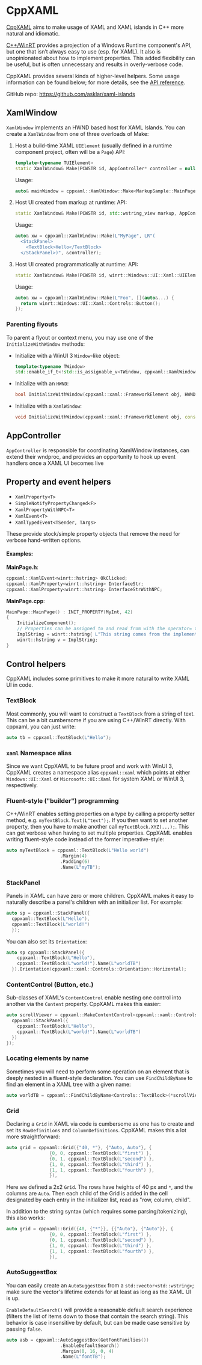 # CppXAML

[CppXAML](https://github.com/asklar/xaml-islands) aims to make usage of XAML and XAML islands in C++ more natural and idiomatic.

[C++/WinRT](https://docs.microsoft.com/windows/uwp/cpp-and-winrt-apis/) provides a projection of a Windows Runtime component's API, but one that isn’t always easy to use (esp. for XAML). It also is unopinionated about how to implement properties. This added flexibility can be useful, but is often unnecessary and results in overly-verbose code.

CppXAML provides several kinds of higher-level helpers. Some usage information can be found below; for more details, see the [API reference](https://asklar.github.io/xaml-islands).

GitHub repo: https://github.com/asklar/xaml-islands


## XamlWindow

`XamlWindow` implements an HWND based host for XAML Islands. You can create a `XamlWindow` from one of three overloads of Make:

1. Host a build-time XAML `UIElement` (usually defined in a runtime component project, often will be a `Page`)
    API:
    ```cpp
    template<typename TUIElement>
    static XamlWindow& Make(PCWSTR id, AppController* controller = nullptr);
    ```
    Usage:
    ```cpp
    auto& mainWindow = cppxaml::XamlWindow::Make<MarkupSample::MainPage>(L"MarkupSample", &controller);
    ```
2. Host UI created from markup at runtime:
   API:
   ```cpp
   static XamlWindow& Make(PCWSTR id, std::wstring_view markup, AppController* c = nullptr)
   ```
   Usage:
   ```cpp
   auto& xw = cppxaml::XamlWindow::Make(L"MyPage", LR"(
     <StackPanel>
       <TextBlock>Hello</TextBlock>
     </StackPanel>)", &controller);
   ```
3. Host UI created programmatically at runtime:
   API:
   ```cpp
   static XamlWindow& Make(PCWSTR id, winrt::Windows::UI::Xaml::UIElement(*getUI)(const XamlWindow&), AppController* c = nullptr);
   ```
   Usage:
   ```cpp
   auto& xw = cppxaml::XamlWindow::Make(L"Foo", [](auto&...) { 
     return winrt::Windows::UI::Xaml::Controls::Button(); 
   });
   ```

### Parenting flyouts
To parent a flyout or context menu, you may use one of the `InitializeWithWindow` methods:

- Initialize with a WinUI 3 `Window`-like object:
  ```cpp
  template<typename TWindow>
  std::enable_if_t<!std::is_assignable_v<TWindow, cppxaml::XamlWindow*>> InitializeWithWindow(winrt::Windows::Foundation::IInspectable obj, TWindow /*winrt::Microsoft::UI::Xaml::Window*/ w)
  ```
- Initialize with an `HWND`:
  ```cpp
  bool InitializeWithWindow(cppxaml::xaml::FrameworkElement obj, HWND hwnd)
  ```
- Initialize with a `XamlWindow`:
  ```cpp
  void InitializeWithWindow(cppxaml::xaml::FrameworkElement obj, const cppxaml::XamlWindow* xw)
  ```

## AppController
`AppController` is responsible for coordinating XamlWindow instances, can extend their wndproc, and provides an opportunity to hook up event handlers once a XAML UI becomes live

## Property and event helpers

- `XamlProperty<T>`
- `SimpleNotifyPropertyChanged<F>`
- `XamlPropertyWithNPC<T>`
- `XamlEvent<T>`
- `XamlTypedEvent<TSender, TArgs>`

These provide stock/simple property objects that remove the need for verbose hand-written options. 

#### Examples:
**MainPage.h**:
```cpp
cppxaml::XamlEvent<winrt::hstring> OkClicked;
cppxaml::XamlProperty<winrt::hstring> InterfaceStr;
cppxaml::XamlProperty<winrt::hstring> InterfaceStrWithNPC;
```

**MainPage.cpp**:
```cpp
MainPage::MainPage() : INIT_PROPERTY(MyInt, 42)
{
    InitializeComponent();
    // Properties can be assigned to and read from with the operator= too!
    ImplString = winrt::hstring{ L"This string comes from the implementation" };
    winrt::hstring v = ImplString;
}
```

## Control helpers
CppXAML includes some primitives to make it more natural to write XAML UI in code.


### TextBlock
Most commonly, you will want to construct a `TextBlock` from a string of text. This can be a bit cumbersome if you are using C++/WinRT directly. With cppxaml, you can just write:
```cpp
auto tb = cppxaml::TextBlock(L"Hello");
```

### `xaml` Namespace alias
Since we want CppXAML to be future proof and work with WinUI 3, CppXAML creates a namespace alias `cppxaml::xaml` which points at either `Windows::UI::Xaml` or `Microsoft::UI::Xaml` for system XAML or WinUI 3, respectively.

### Fluent-style ("builder") programming
C++/WinRT enables setting properties on a type by calling a property setter method, e.g. `myTextBlock.Text(L"text");`. If you then want to set another property, then you have to make another call `myTextBlock.XYZ(...);`. This can get verbose when having to set multiple properties. CppXAML enables writing fluent-style code instead of the former imperative-style:
```cpp
auto myTextBlock = cppxaml::TextBlock(L"Hello world")
                    .Margin(4)
                    .Padding(6)
                    .Name(L"myTB");
```

### StackPanel
Panels in XAML can have zero or more children. CppXAML makes it easy to naturally describe a panel's children with an initializer list. For example:
```cpp
auto sp = cppxaml::StackPanel({
  cppxaml::TextBlock(L"Hello"),
  cppxaml::TextBlock(L"world!")
  });
```


You can also set its `Orientation`:
```cpp
auto sp cppxaml::StackPanel({
    cppxaml::TextBlock(L"Hello"),
    cppxaml::TextBlock(L"world!").Name(L"worldTB")
  }).Orientation(cppxaml::xaml::Controls::Orientation::Horizontal);
```

### ContentControl (Button, etc.)
Sub-classes of XAML's `ContentControl` enable nesting one control into another via the `Content` property. CppXAML makes this easier:
```cpp
auto scrollViewer = cppxaml::MakeContentControl<cppxaml::xaml::Controls::ScrollViewer>({
  cppxaml::StackPanel({
    cppxaml::TextBlock(L"Hello"),
    cppxaml::TextBlock(L"world!").Name(L"worldTB")
  })
});
```

### Locating elements by name
Sometimes you will need to perform some operation on an element that is deeply nested in a fluent-style declaration. You can use `FindChildByName` to find an element in a XAML tree with a given name:
```cpp
auto worldTB = cppxaml::FindChildByName<Controls::TextBlock>(*scrollViewer, L"worldTB");
```

### Grid
Declaring a `Grid` in XAML via code is cumbersome as one has to create and set its `RowDefinitions` and `ColumnDefinitions`. 
CppXAML makes this a lot more straightforward:
```cpp
auto grid = cppxaml::Grid({"40, *"}, {"Auto, Auto"}, {
                {0, 0, cppxaml::TextBlock(L"first") },
                {0, 1, cppxaml::TextBlock(L"second") },
                {1, 0, cppxaml::TextBlock(L"third") },
                {1, 1, cppxaml::TextBlock(L"fourth") },
                }),
```

Here we defined a 2x2 `Grid`. The rows have heights of 40 px and `*`, and the columns are `Auto`. Then each child of the Grid is added in the cell designated by each entry in the initializer list, read as "row, column, child".

In addition to the string syntax (which requires some parsing/tokenizing), this also works:
```cpp
auto grid = cppxaml::Grid({40, {"*"}}, {{"Auto"}, {"Auto"}}, {
                {0, 0, cppxaml::TextBlock(L"first") },
                {0, 1, cppxaml::TextBlock(L"second") },
                {1, 0, cppxaml::TextBlock(L"third") },
                {1, 1, cppxaml::TextBlock(L"fourth") },
                }),
```

### AutoSuggestBox
You can easily create an `AutoSuggestBox` from a `std::vector<std::wstring>`; make sure the vector's lifetime extends for at least as long as the XAML UI is up.

`EnableDefaultSearch()` will provide a reasonable default search experience (filters the list of items down to those that contain the search string). This behavior is case insensitive by default, but can be made case sensitive by passing `false`.

```cpp
auto asb = cppxaml::AutoSuggestBox(GetFontFamilies())
                    .EnableDefaultSearch()
                    .Margin(0, 16, 0, 4)
                    .Name(L"fontTB");
```